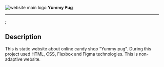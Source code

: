 ![website main logo](https://arturodesa.github.io/candy-shop-landing-page/images/logo/header-logo.png)  **Yummy Pug**
<hr>;

## Description
This is static website about online candy shop "Yummy pug". During this project used HTML, CSS, Flexbox and Figma technologies. This is non-adaptive website.
